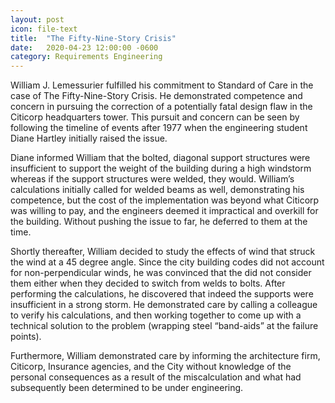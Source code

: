 ```yaml
---
layout: post
icon: file-text
title:  "The Fifty-Nine-Story Crisis"
date:   2020-04-23 12:00:00 -0600
category: Requirements Engineering
---
```


 William J. Lemessurier fulfilled his commitment to Standard of Care in the case of The Fifty-Nine-Story Crisis.  He demonstrated competence and concern in pursuing the correction of a potentially fatal design flaw in the Citicorp headquarters tower. This pursuit and concern can be seen by following the timeline of events after 1977 when the engineering student Diane Hartley initially raised the issue. 

 Diane informed William that the bolted, diagonal support structures were insufficient to support the weight of the building during a high windstorm whereas if the support structures were welded, they would. William’s calculations initially called for welded beams as well, demonstrating his competence, but the cost of the implementation was beyond what Citicorp was willing to pay, and the engineers deemed it impractical and overkill for the building.  Without pushing the issue to far, he deferred to them at the time.

 Shortly thereafter, William decided to study the effects of wind that struck the wind at a 45 degree angle. Since the city building codes did not account for non-perpendicular winds, he was convinced that the did not consider them either when they decided to switch from welds to bolts. After performing the calculations, he discovered that indeed the supports were insufficient in a strong storm. He demonstrated care by calling a colleague to verify his calculations, and then working together to come up with a technical solution to the problem (wrapping steel “band-aids” at the failure points).

 Furthermore, William demonstrated care by informing the architecture firm, Citicorp, Insurance agencies, and the City without knowledge of the personal consequences as a result of the miscalculation and what had subsequently been determined to be under engineering. 